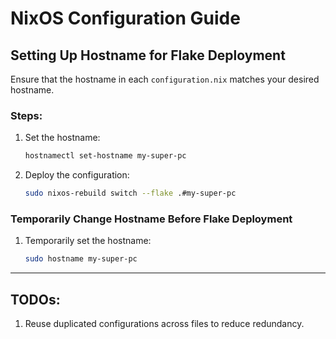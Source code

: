 # NixOS Configuration Guide

## Setting Up Hostname for Flake Deployment

Ensure that the hostname in each `configuration.nix` matches your desired hostname.

### Steps:
1. Set the hostname:
   ```bash
   hostnamectl set-hostname my-super-pc
   ```
2. Deploy the configuration:
   ```bash
   sudo nixos-rebuild switch --flake .#my-super-pc
   ```

### Temporarily Change Hostname Before Flake Deployment
1. Temporarily set the hostname:
   ```bash
   sudo hostname my-super-pc
   ```

---

## TODOs:
1. Reuse duplicated configurations across files to reduce redundancy.